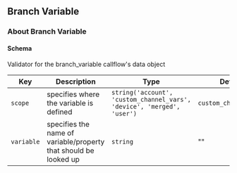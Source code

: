 ## Branch Variable

### About Branch Variable

#### Schema

Validator for the branch_variable callflow's data object



Key | Description | Type | Default | Required
--- | ----------- | ---- | ------- | --------
`scope` | specifies where the variable is defined | `string('account', 'custom_channel_vars', 'device', 'merged', 'user')` | `custom_channel_vars` | `false`
`variable` | specifies the name of variable/property that should be looked up | `string` | "" | `true`


